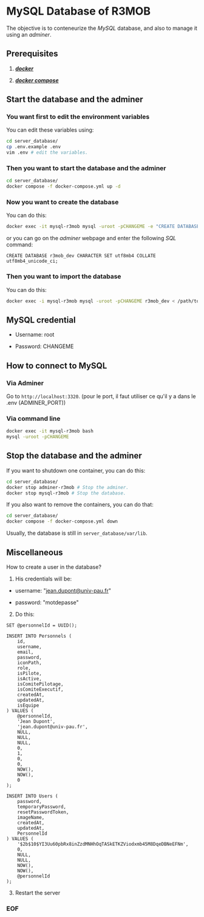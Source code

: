 # MySQL Database of R3MOB

The objective is to conteneurize the *MySQL* database, and also to manage it
using an *adminer*.

## Prerequisites

1. [***docker***](https://docs.docker.com/engine/install/)

2. [***docker compose***](https://docs.docker.com/compose/install/linux/)

## Start the database and the adminer

### You want first to edit the environment variables

You can edit these variables using:

```bash
cd server_database/
cp .env.example .env
vim .env # edit the variables.
```

### Then you want to start the database and the adminer

```bash
cd server_database/ 
docker compose -f docker-compose.yml up -d
```

### Now you want to create the database

You can do this:

```bash
docker exec -it mysql-r3mob mysql -uroot -pCHANGEME -e "CREATE DATABASE r3mob_dev CHARACTER SET utf8mb4 COLLATE utf8mb4_unicode_ci;"
```

or you can go on the *adminer* webpage and enter the following *SQL* command:

```mysql
CREATE DATABASE r3mob_dev CHARACTER SET utf8mb4 COLLATE utf8mb4_unicode_ci;
```

### Then you want to import the database

You can do this:

```bash
docker exec -i mysql-r3mob mysql -uroot -pCHANGEME r3mob_dev < /path/to/database_r3mob.sql
```

## MySQL credential

- Username: root

- Password: CHANGEME

## How to connect to MySQL

### Via Adminer

Go to ``http://localhost:3320``. (pour le port, il faut utiliser ce qu'il y a dans le .env (ADMINER_PORT))

### Via command line

```bash
docker exec -it mysql-r3mob bash
mysql -uroot -pCHANGEME
```

## Stop the database and the adminer

If you want to shutdown one container, you can do this:

```bash
cd server_database/
docker stop adminer-r3mob # Stop the adminer.
docker stop mysql-r3mob # Stop the database.
```

If you also want to remove the containers, you can do that:

```bash
cd server_database/ 
docker compose -f docker-compose.yml down
```

Usually, the database is still in ``server_database/var/lib``.

## Miscellaneous

How to create a user in the database?

1. His credentials will be:

- username: "jean.dupont@univ-pau.fr"

- password: "motdepasse"

2. Do this:

```mysql
SET @personnelId = UUID();

INSERT INTO Personnels (
    id,
    username,
    email,
    password,
    iconPath,
    role,
    isPilote,
    isActive,
    isComitePilotage,
    isComiteExecutif,
    createdAt,
    updatedAt,
    isEquipe
) VALUES (
    @personnelId,
    'Jean Dupont',
    'jean.dupont@univ-pau.fr',
    NULL,
    NULL,
    NULL,
    0,
    1,
    0,
    0,
    NOW(),
    NOW(),
    0
);
```

```mysql
INSERT INTO Users (
    password,
    temporaryPassword,
    resetPasswordToken,
    imageName,
    createdAt,
    updatedAt,
    PersonnelId
) VALUES (
    '$2b$10$YI3Uu60pbRx8inZzdMNHhOqTASkETKZViodxmb45M8DqeDBNeEFNm',
    0,
    NULL,
    NULL,
    NOW(),
    NOW(),
    @personnelId
);
```

3. Restart the server

### EOF

